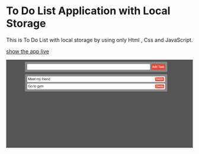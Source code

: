 # To Do List Application with Local Storage

This is To Do List with local storage by using only Html , Css and JavaScript.

[show the app live](https://a-awad1.github.io/To-Do-List-with-Local-Storage-only-Js/)

![Output](/My-Output-Screenshots/img.png)
